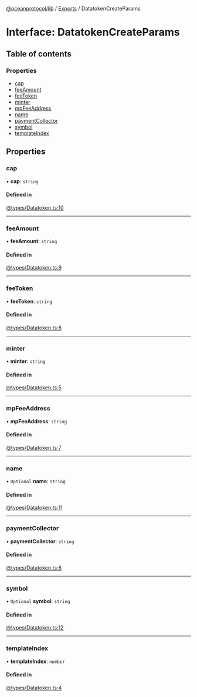 [@oceanprotocol/lib](../README.md) / [Exports](../modules.md) / DatatokenCreateParams

# Interface: DatatokenCreateParams

## Table of contents

### Properties

- [cap](DatatokenCreateParams.md#cap)
- [feeAmount](DatatokenCreateParams.md#feeamount)
- [feeToken](DatatokenCreateParams.md#feetoken)
- [minter](DatatokenCreateParams.md#minter)
- [mpFeeAddress](DatatokenCreateParams.md#mpfeeaddress)
- [name](DatatokenCreateParams.md#name)
- [paymentCollector](DatatokenCreateParams.md#paymentcollector)
- [symbol](DatatokenCreateParams.md#symbol)
- [templateIndex](DatatokenCreateParams.md#templateindex)

## Properties

### cap

• **cap**: `string`

#### Defined in

[@types/Datatoken.ts:10](https://github.com/oceanprotocol/ocean.js/blob/fbcd13ac/src/@types/Datatoken.ts#L10)

___

### feeAmount

• **feeAmount**: `string`

#### Defined in

[@types/Datatoken.ts:9](https://github.com/oceanprotocol/ocean.js/blob/fbcd13ac/src/@types/Datatoken.ts#L9)

___

### feeToken

• **feeToken**: `string`

#### Defined in

[@types/Datatoken.ts:8](https://github.com/oceanprotocol/ocean.js/blob/fbcd13ac/src/@types/Datatoken.ts#L8)

___

### minter

• **minter**: `string`

#### Defined in

[@types/Datatoken.ts:5](https://github.com/oceanprotocol/ocean.js/blob/fbcd13ac/src/@types/Datatoken.ts#L5)

___

### mpFeeAddress

• **mpFeeAddress**: `string`

#### Defined in

[@types/Datatoken.ts:7](https://github.com/oceanprotocol/ocean.js/blob/fbcd13ac/src/@types/Datatoken.ts#L7)

___

### name

• `Optional` **name**: `string`

#### Defined in

[@types/Datatoken.ts:11](https://github.com/oceanprotocol/ocean.js/blob/fbcd13ac/src/@types/Datatoken.ts#L11)

___

### paymentCollector

• **paymentCollector**: `string`

#### Defined in

[@types/Datatoken.ts:6](https://github.com/oceanprotocol/ocean.js/blob/fbcd13ac/src/@types/Datatoken.ts#L6)

___

### symbol

• `Optional` **symbol**: `string`

#### Defined in

[@types/Datatoken.ts:12](https://github.com/oceanprotocol/ocean.js/blob/fbcd13ac/src/@types/Datatoken.ts#L12)

___

### templateIndex

• **templateIndex**: `number`

#### Defined in

[@types/Datatoken.ts:4](https://github.com/oceanprotocol/ocean.js/blob/fbcd13ac/src/@types/Datatoken.ts#L4)

